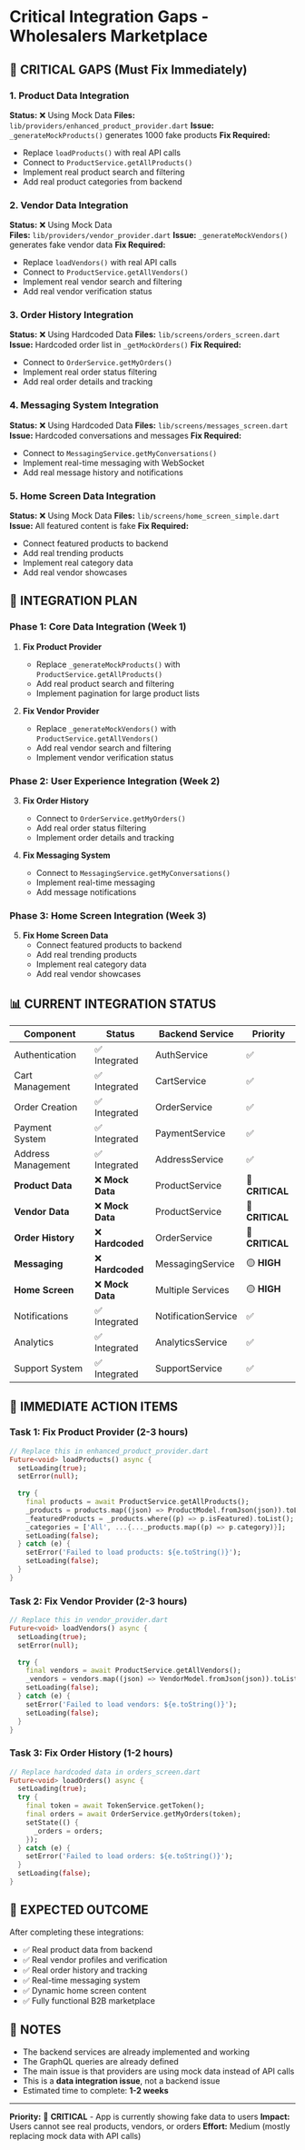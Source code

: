 # Critical Integration Gaps - Wholesalers Marketplace

## 🚨 **CRITICAL GAPS (Must Fix Immediately)**

### 1. **Product Data Integration** 
**Status:** ❌ Using Mock Data
**Files:** `lib/providers/enhanced_product_provider.dart`
**Issue:** `_generateMockProducts()` generates 1000 fake products
**Fix Required:**
- Replace `loadProducts()` with real API calls
- Connect to `ProductService.getAllProducts()`
- Implement real product search and filtering
- Add real product categories from backend

### 2. **Vendor Data Integration**
**Status:** ❌ Using Mock Data  
**Files:** `lib/providers/vendor_provider.dart`
**Issue:** `_generateMockVendors()` generates fake vendor data
**Fix Required:**
- Replace `loadVendors()` with real API calls
- Connect to `ProductService.getAllVendors()`
- Implement real vendor search and filtering
- Add real vendor verification status

### 3. **Order History Integration**
**Status:** ❌ Using Hardcoded Data
**Files:** `lib/screens/orders_screen.dart`
**Issue:** Hardcoded order list in `_getMockOrders()`
**Fix Required:**
- Connect to `OrderService.getMyOrders()`
- Implement real order status filtering
- Add real order details and tracking

### 4. **Messaging System Integration**
**Status:** ❌ Using Hardcoded Data
**Files:** `lib/screens/messages_screen.dart`
**Issue:** Hardcoded conversations and messages
**Fix Required:**
- Connect to `MessagingService.getMyConversations()`
- Implement real-time messaging with WebSocket
- Add real message history and notifications

### 5. **Home Screen Data Integration**
**Status:** ❌ Using Mock Data
**Files:** `lib/screens/home_screen_simple.dart`
**Issue:** All featured content is fake
**Fix Required:**
- Connect featured products to backend
- Add real trending products
- Implement real category data
- Add real vendor showcases

## 🔧 **INTEGRATION PLAN**

### **Phase 1: Core Data Integration (Week 1)**
1. **Fix Product Provider**
   - Replace `_generateMockProducts()` with `ProductService.getAllProducts()`
   - Add real product search and filtering
   - Implement pagination for large product lists

2. **Fix Vendor Provider**
   - Replace `_generateMockVendors()` with `ProductService.getAllVendors()`
   - Add real vendor search and filtering
   - Implement vendor verification status

### **Phase 2: User Experience Integration (Week 2)**
3. **Fix Order History**
   - Connect to `OrderService.getMyOrders()`
   - Add real order status filtering
   - Implement order details and tracking

4. **Fix Messaging System**
   - Connect to `MessagingService.getMyConversations()`
   - Implement real-time messaging
   - Add message notifications

### **Phase 3: Home Screen Integration (Week 3)**
5. **Fix Home Screen Data**
   - Connect featured products to backend
   - Add real trending products
   - Implement real category data
   - Add real vendor showcases

## 📊 **CURRENT INTEGRATION STATUS**

| Component | Status | Backend Service | Priority |
|-----------|--------|----------------|----------|
| Authentication | ✅ Integrated | AuthService | ✅ |
| Cart Management | ✅ Integrated | CartService | ✅ |
| Order Creation | ✅ Integrated | OrderService | ✅ |
| Payment System | ✅ Integrated | PaymentService | ✅ |
| Address Management | ✅ Integrated | AddressService | ✅ |
| **Product Data** | ❌ **Mock Data** | ProductService | 🔴 **CRITICAL** |
| **Vendor Data** | ❌ **Mock Data** | ProductService | 🔴 **CRITICAL** |
| **Order History** | ❌ **Hardcoded** | OrderService | 🔴 **CRITICAL** |
| **Messaging** | ❌ **Hardcoded** | MessagingService | 🟡 **HIGH** |
| **Home Screen** | ❌ **Mock Data** | Multiple Services | 🟡 **HIGH** |
| Notifications | ✅ Integrated | NotificationService | ✅ |
| Analytics | ✅ Integrated | AnalyticsService | ✅ |
| Support System | ✅ Integrated | SupportService | ✅ |

## 🎯 **IMMEDIATE ACTION ITEMS**

### **Task 1: Fix Product Provider (2-3 hours)**
```dart
// Replace this in enhanced_product_provider.dart
Future<void> loadProducts() async {
  setLoading(true);
  setError(null);
  
  try {
    final products = await ProductService.getAllProducts();
    _products = products.map((json) => ProductModel.fromJson(json)).toList();
    _featuredProducts = _products.where((p) => p.isFeatured).toList();
    _categories = ['All', ...{..._products.map((p) => p.category)}];
    setLoading(false);
  } catch (e) {
    setError('Failed to load products: ${e.toString()}');
    setLoading(false);
  }
}
```

### **Task 2: Fix Vendor Provider (2-3 hours)**
```dart
// Replace this in vendor_provider.dart
Future<void> loadVendors() async {
  setLoading(true);
  setError(null);
  
  try {
    final vendors = await ProductService.getAllVendors();
    _vendors = vendors.map((json) => VendorModel.fromJson(json)).toList();
    setLoading(false);
  } catch (e) {
    setError('Failed to load vendors: ${e.toString()}');
    setLoading(false);
  }
}
```

### **Task 3: Fix Order History (1-2 hours)**
```dart
// Replace hardcoded data in orders_screen.dart
Future<void> loadOrders() async {
  setLoading(true);
  try {
    final token = await TokenService.getToken();
    final orders = await OrderService.getMyOrders(token);
    setState(() {
      _orders = orders;
    });
  } catch (e) {
    setError('Failed to load orders: ${e.toString()}');
  }
  setLoading(false);
}
```

## 🚀 **EXPECTED OUTCOME**

After completing these integrations:
- ✅ Real product data from backend
- ✅ Real vendor profiles and verification
- ✅ Real order history and tracking
- ✅ Real-time messaging system
- ✅ Dynamic home screen content
- ✅ Fully functional B2B marketplace

## 📝 **NOTES**

- The backend services are already implemented and working
- The GraphQL queries are already defined
- The main issue is that providers are using mock data instead of API calls
- This is a **data integration issue**, not a backend issue
- Estimated time to complete: **1-2 weeks**

---

**Priority:** 🔴 **CRITICAL** - App is currently showing fake data to users
**Impact:** Users cannot see real products, vendors, or orders
**Effort:** Medium (mostly replacing mock data with API calls)

